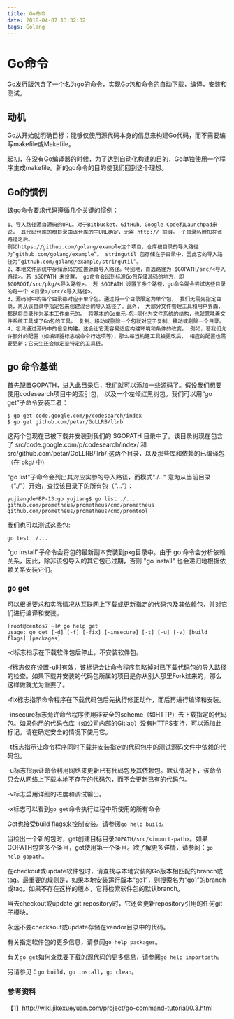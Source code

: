 ```yaml
---
title: Go命令
date: 2018-04-07 13:32:32
tags: Golang
---
```


# Go命令

Go发行版包含了一个名为go的命令，实现Go包和命令的自动下载，编译，安装和测试。

## 动机

Go从开始就明确目标：能够仅使用源代码本身的信息来构建Go代码，而不需要编写makefile或Makefile。

起初，在没有Go编译器的时候，为了达到自动化构建的目的，Go单独使用一个程序生成makefile。新的go命令的目的使我们回到这个理想。

## Go的惯例

该go命令要求代码遵循几个关键的惯例：
```
1、导入路径源自源码的URL。对于Bitbucket、GitHub、Google Code和Launchpad来说， 其代码仓库的根目录由该仓库的主URL确定，无需 http:// 前缀。 子目录名附加在该路径之后。
例如https://github.com/golang/example这个项目，仓库根目录的导入路径为“github.com/golang/example”。 stringutil 包存储在子目录中，因此它的导入路径为“github.com/golang/example/stringutil”。
2、本地文件系统中存储源码的位置源自导入路径。特别地，首选路径为 $GOPATH/src/<导入路径>。若 $GOPATH 未设置， go命令会回到标准Go包存储源码的地方，即 $GOROOT/src/pkg/<导入路径>。 若 $GOPATH 设置了多个路径，go命令就会尝试这些目录的每一个 <目录>/src/<导入路径>。
3、源码树中的每个目录都对应于单个包。通过将一个目录限定为单个包， 我们无需先指定目录，再从该目录中指定包来创建混合的导入路径了。此外， 大部分文件管理工具和用户界面，都是将目录作为基本工作单元的。 将基本的Go单元—包—同化为文件系统的结构，也就意味着文件系统工具成了Go包的工具。 复制、移动或删除一个包就对应于复制、移动或删除一个目录。
4、包只通过源码中的信息构建。这会让它更容易适应构建环境和条件的改变。 例如，若我们允许额外的配置（如编译器标志或命令行选项等），那么每当构建工具被更改后， 相应的配置也需要更新；它天生还会绑定至特定的工具链。
```

## go 命令基础

首先配置GOPATH，进入此目录后，我们就可以添加一些源码了。假设我们想要使用codesearch项目中的索引包， 以及一个左倾红黑树包。我们可以用“go get”子命令安装二者：
```
$ go get code.google.com/p/codesearch/index
$ go get github.com/petar/GoLLRB/llrb
```

这两个包现在已被下载并安装到我们的 $GOPATH 目录中了。该目录树现在包含了 src/code.google.com/p/codesearch/index/ 和 src/github.com/petar/GoLLRB/llrb/ 这两个目录，以及那些库和依赖的已编译包 （在 pkg/ 中)

"go list"子命令会列出其对应实参的导入路径，而模式"./..." 意为从当前目录（"./"）开始，查找该目录下的所有包（"..."）：

```
yujiangdeMBP-13:go yujiang$ go list ./...
github.com/prometheus/prometheus/cmd/prometheus
github.com/prometheus/prometheus/cmd/promtool
```

我们也可以测试这些包:

```
go test ./...
```

"go install"子命令会将包的最新副本安装到pkg目录中。由于 go 命令会分析依赖关系，因此，除非该包导入的其它包已过期，否则 "go install" 也会递归地根据依赖关系安装它们。

### go get

可以根据要求和实际情况从互联网上下载或更新指定的代码包及其依赖包，并对它们进行编译和安装。

```
[root@centos7 ~]# go help get
usage: go get [-d] [-f] [-fix] [-insecure] [-t] [-u] [-v] [build flags] [packages]
```

-d标志指示在下载软件包后停止，不安装软件包。

-f标志仅在设置-u时有效，该标记会让命令程序忽略掉对已下载代码包的导入路径的检查。如果下载并安装的代码包所属的项目是你从别人那里Fork过来的，那么这样做就尤为重要了。

-fix标志指示命令程序在下载代码包后先执行修正动作，而后再进行编译和安装。

-insecure标志允许命令程序使用非安全的scheme（如HTTP）去下载指定的代码包。如果你用的代码仓库（如公司内部的Gitlab）没有HTTPS支持，可以添加此标记。请在确定安全的情况下使用它。

-t标志指示让命令程序同时下载并安装指定的代码包中的测试源码文件中依赖的代码包。

-u标志指示让命令利用网络来更新已有代码包及其依赖包。默认情况下，该命令只会从网络上下载本地不存在的代码包，而不会更新已有的代码包。

-v标志启用详细的进度和调试输出。

-x标志可以看到`go get`命令执行过程中所使用的所有命令

Get也接受build flags来控制安装。请参阅`go help build`。

当检出一个新的包时，get创建目标目录`GOPATH/src/<import-path>`。如果GOPATH包含多个条目，get使用第一个条目。欲了解更多详情，请参阅：`go help gopath`。

在checkout或update软件包时，请查找与本地安装的Go版本相匹配的branch或tag。最重要的规则是，如果本地安装运行版本“go1”，则搜索名为“go1”的branch或tag。如果不存在这样的版本，它将检索软件包的默认branch。

当去checkout或update git repository时，它还会更新repository引用的任何git子模块。

永远不要checksout或update存储在vendor目录中的代码。

有关指定软件包的更多信息，请参阅`go help packages`。

有关`go get`如何查找要下载的源代码的更多信息，请参阅`go help importpath`。

另请参见：`go build`，`go install`，`go clean`。

### 参考资料

【1】http://wiki.jikexueyuan.com/project/go-command-tutorial/0.3.html